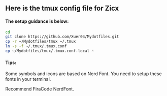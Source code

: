 ## Here is the tmux config file for Zicx
#### The setup guidance is below:
```bash
cd
git clone https://github.com/Xuer04/Mydotfiles.git 
cp -r ~/Mydotfiles/tmux ~/.tmux
ln -s -f ~/.tmux/.tmux.conf
cp ~/Mydotfiles/tmux/.tmux.conf.local ~
```

#### Tips:
Some symbols and icons are based on Nerd Font. You need to setup these fonts in your terminal.

Recommend FiraCode NerdFont.
